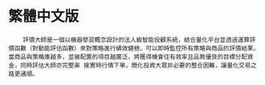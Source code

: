 # 繁體中文版

        評價大師是一個以機器學習概念設計的法人級智能投顧系統，結合量化平台並透過運算評價函數（對動能評估函數）來對策略進行績效健檢，可以即時監控所有策略與商品的評價結果， 當商品與策略庫越多，並被配置的項目越廣泛，將獲得機會往有效率且品質優良的目標分配資金，同時評估大師亦完整串 接實時行情下單，簡化投資大眾非必要的整合困難，讓量化交易之路更通順。

